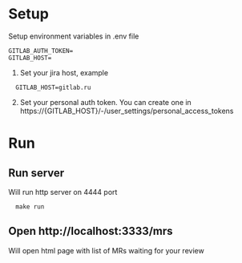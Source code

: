 # Setup

Setup environment variables in .env file

```
GITLAB_AUTH_TOKEN=
GITLAB_HOST=
```

1. Set your jira host, example
```example
  GITLAB_HOST=gitlab.ru
```
2. Set your personal auth token. You can create one in https://{GITLAB_HOST}/-/user_settings/personal_access_tokens

# Run

## Run server
Will run http server on 4444 port

```shell
  make run
```

## Open http://localhost:3333/mrs
Will open html page with list of MRs waiting for your review